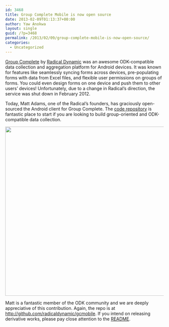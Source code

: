 ```yaml
---
id: 3468
title: Group Complete Mobile is now open source
date: 2013-02-09T01:13:37+00:00
author: Yaw Anokwa
layout: single
guid: /?p=3468
permalink: /2013/02/09/group-complete-mobile-is-now-open-source/
categories:
  - Uncategorized
---
```

[Group Complete](http://www.groupcomplete.com) by [Radical Dynamic](http://www.radicaldynamic.com/) was an awesome ODK-compatible data collection and aggregation platform for Android devices. It was known for features like seamlessly syncing forms across devices, pre-populating forms with data from Excel files, and flexible user permissions on groups of forms. You could even design forms on one device and push them to other users&#8217; devices! Unfortunately, due to a change in Radical&#8217;s direction, the service was shut down in February 2012. 

Today, Matt Adams, one of the Radical&#8217;s founders, has graciously open-sourced the Android client for Group Complete. The [code repository](http://github.com/radicaldynamic/gcmobile) is fantastic place to start if you are looking to build group-oriented and ODK-compatible data collection.

<img src="/assets/wp-content/uploads/2013/02/browser-menu.jpg" width="538" />

Matt is a fantastic member of the ODK community and we are deeply appreciative of this contribution. Again, the repo is at <http://github.com/radicaldynamic/gcmobile>. If you intend on releasing derivative works, please pay close attention to the [README](https://github.com/radicaldynamic/gcmobile/blob/master/README).